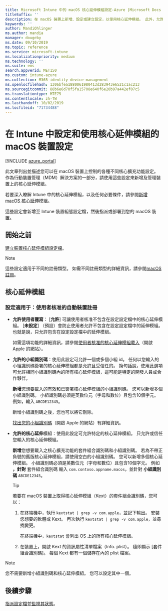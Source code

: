 ```yaml
---
title: Microsoft Intune 中的 macOS 核心延伸模組設定-Azure |Microsoft Docs
titleSuffix: ''
description: 在 macOS 裝置上新增、設定或建立設定，以使用核心延伸模組。 此外，允許使用者覆寫核准的延伸模組、允許來自小組識別碼的所有延伸模組，或允許 Microsoft Intune 中的特定延伸模組或應用程式。
keywords: ''
author: MandiOhlinger
ms.author: mandia
manager: dougeby
ms.date: 09/10/2019
ms.topic: reference
ms.service: microsoft-intune
ms.localizationpriority: medium
ms.technology: ''
ms.suite: ems
search.appverid: MET150
ms.custom: intune-azure
ms.collection: M365-identity-device-management
ms.openlocfilehash: 1306bfea1880061980413d283943e6521c1ac213
ms.sourcegitcommit: 88b6e6d70f5fa15708e640f6e20b97a442ef07c5
ms.translationtype: MTE75
ms.contentlocale: zh-TW
ms.lasthandoff: 10/02/2019
ms.locfileid: "71734488"
---
```

# <a name="macos-device-settings-to-configure-and-use-kernel-extensions-in-intune"></a>在 Intune 中設定和使用核心延伸模組的 macOS 裝置設定

[!INCLUDE [azure_portal](../includes/azure_portal.md)]

此文章列出並描述您可以在 macOS 裝置上控制的各種不同核心擴充功能設定。 作為行動裝置管理（MDM）解決方案的一部分，請使用這些設定來新增及管理裝置上的核心延伸模組。

若要深入瞭解 Intune 中的核心延伸模組，以及任何必要條件，請參閱[新增 macOS 核心延伸](../kernel-extensions-overview-macos.md)模組。

這些設定會新增至 Intune 裝置組態設定檔，然後指派或部署到您的 macOS 裝置。

## <a name="before-you-begin"></a>開始之前

[建立裝置核心延伸模組設定檔](../kernel-extensions-overview-macos.md)。

> [!NOTE]
> 這些設定適用于不同的註冊類型。 如需不同註冊類型的詳細資訊，請參閱[macOS 註冊](../macos-enroll.md)。

## <a name="kernel-extensions"></a>核心延伸模組

### <a name="settings-apply-to-user-approved-automated-device-enrollment"></a>設定適用于：使用者核准的自動裝置註冊

- **允許使用者覆寫**： [**允許**] 可讓使用者核准不包含在設定設定檔中的核心延伸模組。 [**未設定**] （預設）會防止使用者允許不包含在設定設定檔中的延伸模組。 也就是說，只允許包含在設定設定檔中的延伸模組。

  如需這項功能的詳細資訊，請參閱[使用者核准的核心延伸模組載入](https://developer.apple.com/library/archive/technotes/tn2459/_index.html)（開啟 Apple 的網站）。

- **允許的小組識別碼**：使用此設定可允許一個或多個小組 id。 任何以您輸入的小組識別碼簽署的核心延伸模組都是允許且受信任的。 換句話說，使用此選項可允許相同小組識別碼內的所有核心延伸模組，這可能是特定的開發人員或合作夥伴。

  **新增**您想要載入的有效和已簽署核心延伸模組的小組識別碼。 您可以新增多個小組識別碼。 小組識別碼必須是英數位元（字母和數位）且包含10個字元。 例如，輸入 `ABCDE12345`。

  新增小組識別碼之後，您也可以將它刪除。

  [找出您的小組識別碼](https://help.apple.com/developer-account/#/dev55c3c710c)（開啟 Apple 的網站）有詳細資訊。

- **允許的核心延伸**模組：使用此設定可允許特定的核心延伸模組。 只允許或信任您輸入的核心延伸模組。 

  **新增**您想要載入之核心擴充功能的套件組合識別碼和小組識別碼。 若為不帶正負號的舊版核心延伸模組，請使用空白的小組識別碼。 您可以新增多個核心延伸模組。 小組識別碼必須是英數位元（字母和數位）且包含10個字元。 例如 **，針對** 套件組合識別碼 輸入 `com.contoso.appname.macos`，並針對 **小組識別碼** `ABCDE12345`。

  > [!TIP]
  > 若要在 macOS 裝置上取得核心延伸模組（Kext）的套件組合識別碼，您可以：
  >
  > 1. 在終端機中，執行 `kextstat | grep -v com.apple`，並記下輸出。 安裝您想要的軟體或 Kext。 再次執行 `kextstat | grep -v com.apple`，並尋找變更。
  >
  >    在終端機中，`kextstat` 會列出 OS 上的所有核心延伸模組。 
  >
  > 2. 在裝置上，開啟 Kext 的資訊屬性清單檔案（Info. plist）。 隨即顯示 [套件組合識別碼]。 每個 Kext 都有一個儲存在內的 plist 檔案。 

> [!NOTE]
> 您不需要新增小組識別碼和核心延伸模組。 您可以設定其中一個。

## <a name="next-steps"></a>後續步驟

[指派設定檔](../device-profile-assign.md)並[監視其狀態](../device-profile-monitor.md)。
